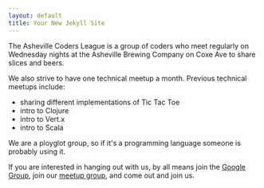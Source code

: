 ```yaml
---
layout: default
title: Your New Jekyll Site
---
```


The Asheville Coders League is a group of coders who
meet regularly on Wednesday nights at the Asheville Brewing Company on
Coxe Ave to share slices and beers.

We also strive to have one technical meetup a month.  Previous
technical meetups include:

* sharing different implementations of Tic Tac Toe
* intro to Clojure
* intro to Vert.x
* intro to Scala

We are a ployglot group, so if it's a programming language someone is
probably using it.

If you are interested in hanging out with us, by all means join the
[Google Group](https://groups.google.com/forum/#!forum/asheville-coders), join
our [meetup group](http://www.meetup.com/Asheville-Coders-League/), and come out and join us.


